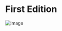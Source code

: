 # First Edition

![image](https://github.com/Yg-Hong/chatbot/assets/89956603/744c8462-f160-4d3b-821f-1038f5ec9f20)
